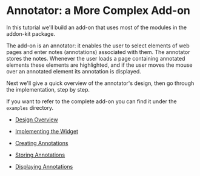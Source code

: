# Annotator: a More Complex Add-on #

In this tutorial we'll build an add-on that uses most of the modules in the
addon-kit package.

The add-on is an annotator: it enables the user to select elements of web pages
and enter notes (annotations) associated with them. The annotator stores the
notes. Whenever the user loads a page containing annotated elements these
elements are highlighted, and if the user moves the mouse over an annotated
element its annotation is displayed.

Next we'll give a quick overview of the annotator's design, then go through
the implementation, step by step.

If you want to refer to the complete add-on you can find it under the
`examples` directory.

* [Design Overview](#guide/addon-development/annotator/overview)

* [Implementing the Widget](#guide/addon-development/annotator/widget)

* [Creating Annotations](#guide/addon-development/annotator/creating)

* [Storing Annotations](#guide/addon-development/annotator/storing)

* [Displaying Annotations](#guide/addon-development/annotator/displaying)

